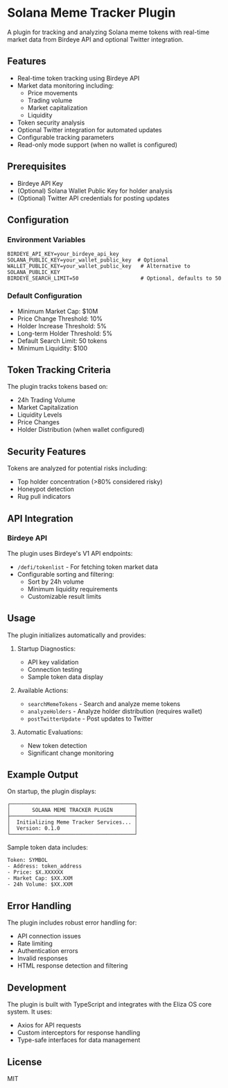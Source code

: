 # Solana Meme Tracker Plugin

A plugin for tracking and analyzing Solana meme tokens with real-time market data from Birdeye API and optional Twitter integration.

## Features

- Real-time token tracking using Birdeye API
- Market data monitoring including:
  - Price movements
  - Trading volume
  - Market capitalization
  - Liquidity
- Token security analysis
- Optional Twitter integration for automated updates
- Configurable tracking parameters
- Read-only mode support (when no wallet is configured)

## Prerequisites

- Birdeye API Key
- (Optional) Solana Wallet Public Key for holder analysis
- (Optional) Twitter API credentials for posting updates

## Configuration

### Environment Variables

```env
BIRDEYE_API_KEY=your_birdeye_api_key
SOLANA_PUBLIC_KEY=your_wallet_public_key  # Optional
WALLET_PUBLIC_KEY=your_wallet_public_key   # Alternative to SOLANA_PUBLIC_KEY
BIRDEYE_SEARCH_LIMIT=50                    # Optional, defaults to 50
```

### Default Configuration

- Minimum Market Cap: $10M
- Price Change Threshold: 10%
- Holder Increase Threshold: 5%
- Long-term Holder Threshold: 5%
- Default Search Limit: 50 tokens
- Minimum Liquidity: $100

## Token Tracking Criteria

The plugin tracks tokens based on:
- 24h Trading Volume
- Market Capitalization
- Liquidity Levels
- Price Changes
- Holder Distribution (when wallet configured)

## Security Features

Tokens are analyzed for potential risks including:
- Top holder concentration (>80% considered risky)
- Honeypot detection
- Rug pull indicators

## API Integration

### Birdeye API

The plugin uses Birdeye's V1 API endpoints:
- `/defi/tokenlist` - For fetching token market data
- Configurable sorting and filtering:
  - Sort by 24h volume
  - Minimum liquidity requirements
  - Customizable result limits

## Usage

The plugin initializes automatically and provides:

1. Startup Diagnostics:
   - API key validation
   - Connection testing
   - Sample token data display

2. Available Actions:
   - `searchMemeTokens` - Search and analyze meme tokens
   - `analyzeHolders` - Analyze holder distribution (requires wallet)
   - `postTwitterUpdate` - Post updates to Twitter

3. Automatic Evaluations:
   - New token detection
   - Significant change monitoring

## Example Output

On startup, the plugin displays:
```
┌────────────────────────────────────────┐
│       SOLANA MEME TRACKER PLUGIN       │
├────────────────────────────────────────┤
│  Initializing Meme Tracker Services... │
│  Version: 0.1.0                        │
└────────────────────────────────────────┘
```

Sample token data includes:
```
Token: SYMBOL
- Address: token_address
- Price: $X.XXXXXX
- Market Cap: $XX.XXM
- 24h Volume: $XX.XXM
```

## Error Handling

The plugin includes robust error handling for:
- API connection issues
- Rate limiting
- Authentication errors
- Invalid responses
- HTML response detection and filtering

## Development

The plugin is built with TypeScript and integrates with the Eliza OS core system. It uses:
- Axios for API requests
- Custom interceptors for response handling
- Type-safe interfaces for data management

## License

MIT
